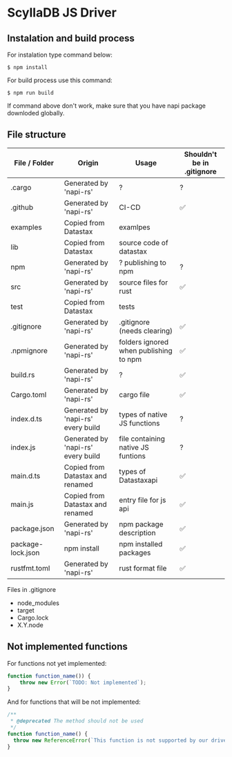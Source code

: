 # ScyllaDB JS Driver

## Instalation and build process

For instalation type command below:

```
$ npm install
```

For build process use this command:

```
$ npm run build
```

If command above don't work, make sure that you have napi package downloded globally.

## File structure

| File / Folder     | Origin                             | Usage                                  | Shouldn't be in .gitignore |
| ----------------- | ---------------------------------- | -------------------------------------- | -------------------------- |
| .cargo            | Generated by 'napi-rs'             | ?                                      | ?                          |
| .github           | Generated by 'napi-rs'             | CI-CD                                  | ✅                         |
| examples          | Copied from Datastax               | examlpes                               |
| lib               | Copied from Datastax               | source code of datastax                |
| npm               | Generated by 'napi-rs'             | ? publishing to npm                    | ?                          |
| src               | Generated by 'napi-rs'             | source files for rust                  | ✅                         |
| test              | Copied from Datastax               | tests                                  |
| .gitignore        | Generated by 'napi-rs'             | .gitignore (needs clearing)            | ✅                         |
| .npmignore        | Generated by 'napi-rs'             | folders ignored when publishing to npm | ✅                         |
| build.rs          | Generated by 'napi-rs'             | ?                                      | ✅                         |
| Cargo.toml        | Generated by 'napi-rs'             | cargo file                             | ✅                         |
| index.d.ts        | Generated by 'napi-rs' every build | types of native JS functions           | ?                          |
| index.js          | Generated by 'napi-rs' every build | file containing native JS funtions     | ?                          |
| main.d.ts         | Copied from Datastax and renamed   | types of Datastaxapi                   | ✅                         |
| main.js           | Copied from Datastax and renamed   | entry file for js api                  | ✅                         |
| package.json      | Generated by 'napi-rs'             | npm package description                | ✅                         |
| package-lock.json | npm install                        | npm installed packages                 | ✅                         |
| rustfmt.toml      | Generated by 'napi-rs'             | rust format file                       | ✅                         |

Files in .gitignore

- node_modules
- target
- Cargo.lock
- X.Y.node

## Not implemented functions

For functions not yet implemented:

```js
function function_name()) {
    throw new Error(`TODO: Not implemented`);
}
```

And for functions that will be not implemented:

```js
/**
 * @deprecated The method should not be used
 */
function function_name() {
  throw new ReferenceError(`This function is not supported by our driver`);
}
```
